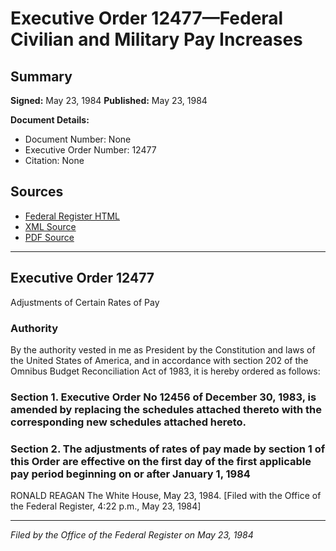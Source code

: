# Executive Order 12477—Federal Civilian and Military Pay Increases

## Summary

**Signed:** May 23, 1984
**Published:** May 23, 1984

**Document Details:**
- Document Number: None
- Executive Order Number: 12477
- Citation: None

## Sources
- [Federal Register HTML](https://www.presidency.ucsb.edu/documents/executive-order-12477-federal-civilian-and-military-pay-increases)
- [XML Source](None)
- [PDF Source](None)

---

## Executive Order 12477

Adjustments of Certain Rates of Pay
### Authority

By the authority vested in me as President by the Constitution and laws of the United States of America, and in accordance with section 202 of the Omnibus Budget Reconciliation Act of 1983, it is hereby ordered as follows:
### Section 1. Executive Order No 12456 of December 30, 1983, is amended by replacing the schedules attached thereto with the corresponding new schedules attached hereto.

### Section 2. The adjustments of rates of pay made by section 1 of this Order are effective on the first day of the first applicable pay period beginning on or after January 1, 1984

RONALD REAGAN
The White House,
May 23, 1984.
[Filed with the Office of the Federal Register, 4:22 p.m., May 23, 1984]

---

*Filed by the Office of the Federal Register on May 23, 1984*
